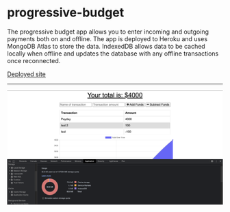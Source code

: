 # progressive-budget

The progressive budget app allows you to enter incoming and outgoing payments both on and offline. The app is deployed to Heroku and uses MongoDB Atlas to store the data. IndexedDB allows data to be cached locally when offline and updates the database with any offline transactions once reconnected.

[Deployed site](https://powerful-plains-13679.herokuapp.com/)

---

![Progressive budget tracker with cached storage](public/budgetapp.png)
